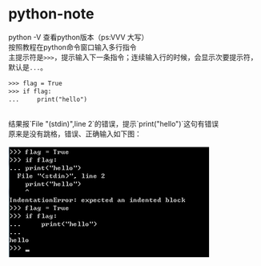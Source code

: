 # python-note

python -V 查看python版本（ps:VVV 大写）
<br />
按照教程在python命令窗口输入多行指令
<br />
主提示符是`>>>`，提示输入下一条指令；连续输入行的时候，会显示次要提示符，默认是`...`。
<br />
```
>>> flag = True
>>> if flag:
...		print("hello")
```
<br />
结果报`File "(stdin)",line 2`的错误，提示`print("hello")`这句有错误
<br />
原来是没有跳格，错误、正确输入如下图：
<br />
<br />
<img src="img/err1.jpg" />
<br />

